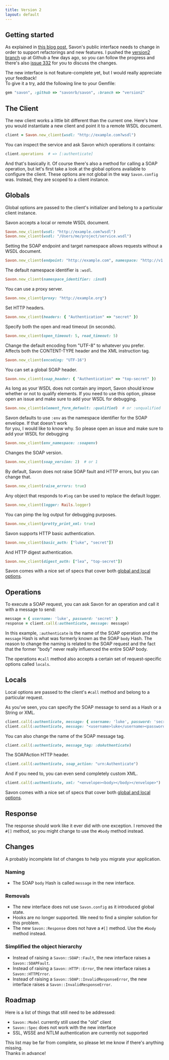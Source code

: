 ```yaml
---
title: Version 2
layout: default
---
```


Getting started
---------------

As explained in [this blog post](http://savonrb.com/2012/06/30/milestones.html), Savon's public interface
needs to change in order to support refactorings and new features. I pushed the [version2 branch](https://github.com/savonrb/savon/tree/version2)
up at Github a few days ago, so you can follow the progress and there's also [issue 332](https://github.com/savonrb/savon/issues/332) for you to
discuss the changes.

The new interface is not feature-complete yet, but I would really appreciate your feedback!  
To give it a try, add the following line to your Gemfile:

``` ruby
gem "savon", :github => "savonrb/savon", :branch => "version2"
```


The Client
----------

The new client works a little bit different than the current one. Here's how you would instantiate a new
client and point it to a remote WSDL document.

``` ruby
client = Savon.new_client(wsdl: "http://example.com?wsdl")
```

You can inspect the service and ask Savon which operations it contains:

``` ruby
client.operations  # => [:authenticate]
```

And that's basically it. Of course there's also a method for calling a SOAP operation, but let's first
take a look at the global options available to configure the client. These options are not global in
the way `Savon.config` was. Instead, they are scoped to a client instance.


Globals
-------

Global options are passed to the client's initializer and belong to a particular client instance.

Savon accepts a local or remote WSDL document.

``` ruby
Savon.new_client(wsdl: "http://example.com?wsdl")
Savon.new_client(wsdl: "/Users/me/project/service.wsdl")
```

Setting the SOAP endpoint and target namespace allows requests without a WSDL document.

``` ruby
Savon.new_client(endpoint: "http://example.com", namespace: "http://v1.example.com")
```

The default namespace identifier is `:wsdl`.

``` ruby
Savon.new_client(namespace_identifier: :ins0)
```

You can use a proxy server.

``` ruby
Savon.new_client(proxy: "http://example.org")
```

Set HTTP headers.

``` ruby
Savon.new_client(headers: { "Authentication" => "secret" })
```

Specify both the open and read timeout (in seconds).

``` ruby
Savon.new_client(open_timeout: 5, read_timeout: 5)
```

Change the default encoding from "UTF-8" to whatever you prefer.  
Affects both the CONTENT-TYPE header and the XML instruction tag.

``` ruby
Savon.new_client(encoding: "UTF-16")
```

You can set a global SOAP header.

``` ruby
Savon.new_client(soap_header: { "Authentication" => "top-secret" })
```

As long as your WSDL does not contain any import, Savon should know whether or not to qualify elements.
If you need to use this option, please open an issue and make sure to add your WSDL for debugging.

``` ruby
Savon.new_client(element_form_default: :qualified)  # or :unqualified
```

Savon defaults to use `:env` as the namespace identifier for the SOAP envelope. If that doesn't work  
for you, I would like to know why. So please open an issue and make sure to add your WSDL for debugging

``` ruby
Savon.new_client(env_namespace: :soapenv)
```

Changes the SOAP version.

``` ruby
Savon.new_client(soap_version: 2)  # or 1
```

By default, Savon does not raise SOAP fault and HTTP errors, but you can change that.

``` ruby
Savon.new_client(raise_errors: true)
```

Any object that responds to `#log` can be used to replace the default logger.

``` ruby
Savon.new_client(logger: Rails.logger)
```

You can pimp the log output for debugging purposes.

``` ruby
Savon.new_client(pretty_print_xml: true)
```

Savon supports HTTP basic authentication.

``` ruby
Savon.new_client(basic_auth: ["luke", "secret"])
```

And HTTP digest authentication.

``` ruby
Savon.new_client(digest_auth: ["lea", "top-secret"])
```

Savon comes with a nice set of specs that cover both
[global and local options](https://github.com/savonrb/savon/blob/version2/spec/integration/options_spec.rb).


Operations
----------

To execute a SOAP request, you can ask Savon for an operation and call it with a message to send:

``` ruby
message = { username: 'luke', password: 'secret' }
response = client.call(:authenticate, message: message)
```

In this example, `:authenticate` is the name of the SOAP operation and the `message` Hash is what was formerly
known as the SOAP `body` Hash. The reason to change the naming is related to the SOAP request and the fact that
the former "body" never really influenced the entire SOAP body.

The operations `#call` method also accepts a certain set of request-specific options called `locals`.


Locals
------

Local options are passed to the client's `#call` method and belong to a particular request.

As you've seen, you can specify the SOAP message to send as a Hash or a String or XML.

``` ruby
client.call(:authenticate, message: { username: 'luke', password: 'secret' })
client.call(:authenticate, message: "<username>luke</username><password>secret</password>")
```

You can also change the name of the SOAP message tag.

``` ruby
client.call(:authenticate, message_tag: :doAuthenticate)
```

The SOAPAction HTTP header.

``` ruby
client.call(:authenticate, soap_action: "urn:Authenticate")
```

And if you need to, you can even send completely custom XML.

``` ruby
client.call(:authenticate, xml: "<envelope><body></body></envelope>")
```

Savon comes with a nice set of specs that cover both
[global and local options](https://github.com/savonrb/savon/blob/version2/spec/integration/options_spec.rb).


Response
--------

The response should work like it ever did with one exception. I removed the `#[]` method,
so you might change to use the `#body` method instead.


Changes
-------

A probably incomplete list of changes to help you migrate your application.


### Naming

* The SOAP `body` Hash is called `message` in the new interface.

### Removals

* The new interface does not use `Savon.config` as it introduced global state.
* Hooks are no longer supported. We need to find a simpler solution for this problem.
* The new `Savon::Response` does not have a `#[]` method. Use the `#body` method instead.

### Simplified the object hierarchy

* Instead of raising a `Savon::SOAP::Fault`, the new interface raises a `Savon::SOAPFault`.
* Instead of raising a `Savon::HTTP::Error`, the new interface raises a `Savon::HTTPError`.
* Instead of raising a `Savon::SOAP::InvalidResponseError`, the new interface raises a `Savon::InvalidResponseError`.


Roadmap
-------

Here is a list of things that still need to be addressed:

* `Savon::Model` currently still used the "old" client
* `Savon::Spec` does not work with the new interface
* SSL, WSSE and NTLM authentication are currently not supported

This list may be far from complete, so please let me know if there's anything missing.  
Thanks in advance!
